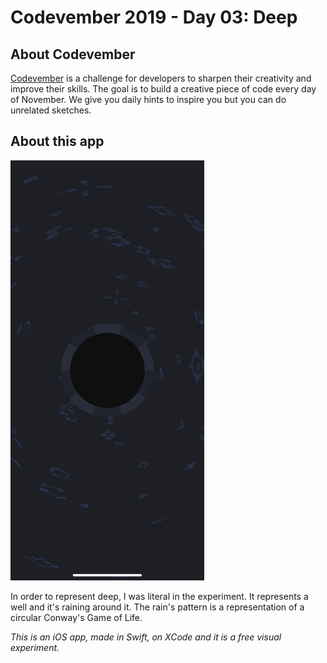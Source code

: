 # Codevember 2019 - Day 03: Deep

## About Codevember
[Codevember](http://codevember.xyz) is a challenge for developers to sharpen their creativity and improve their skills. The goal is to build a creative piece of code every day of November. We give you daily hints to inspire you but you can do unrelated sketches.

## About this app
![preview image](/images/03_deep.PNG)

In order to represent deep, I was literal in the experiment. It represents a well and it's raining around it. The rain's pattern is a representation of a circular Conway's Game of Life.

_This is an iOS app, made in Swift, on XCode and it is a free visual experiment._
